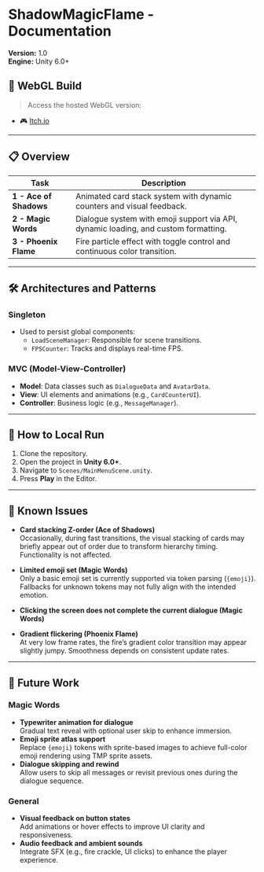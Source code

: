 # ShadowMagicFlame - Documentation

**Version:** 1.0  
**Engine:** Unity 6.0+

## 🚀 WebGL Build

> Access the hosted WebGL version:

- 🎮 [Itch.io](https://kidkmon.itch.io/shadowmagicflame)

---

## 📋 Overview  
| Task | Description |
|------|-------------|
| **1 - Ace of Shadows** | Animated card stack system with dynamic counters and visual feedback. |
| **2 - Magic Words**    | Dialogue system with emoji support via API, dynamic loading, and custom formatting. |
| **3 - Phoenix Flame**  | Fire particle effect with toggle control and continuous color transition. |

---

## 🛠️ Architectures and Patterns  
### **Singleton**  
- Used to persist global components:
  - `LoadSceneManager`: Responsible for scene transitions.
  - `FPSCounter`: Tracks and displays real-time FPS.

### **MVC (Model-View-Controller)**  
- **Model**: Data classes such as `DialogueData` and `AvatarData`.  
- **View**: UI elements and animations (e.g., `CardCounterUI`).  
- **Controller**: Business logic (e.g., `MessageManager`).  

---

## 🚀 How to Local Run  
1. Clone the repository.  
2. Open the project in **Unity 6.0+**.  
3. Navigate to `Scenes/MainMenuScene.unity`.  
4. Press **Play** in the Editor.  

---

## 🐞 Known Issues

- **Card stacking Z-order (Ace of Shadows)**  
  Occasionally, during fast transitions, the visual stacking of cards may briefly appear out of order due to transform hierarchy timing. Functionality is not affected.

- **Limited emoji set (Magic Words)**  
  Only a basic emoji set is currently supported via token parsing (`{emoji}`). Fallbacks for unknown tokens may not fully align with the intended emotion.

- **Clicking the screen does not complete the current dialogue (Magic Words)**  

- **Gradient flickering (Phoenix Flame)**  
  At very low frame rates, the fire’s gradient color transition may appear slightly jumpy. Smoothness depends on consistent update rates.

---

## 🚀 Future Work

### **Magic Words**
- **Typewriter animation for dialogue**  
  Gradual text reveal with optional user skip to enhance immersion.
- **Emoji sprite atlas support**  
  Replace `{emoji}` tokens with sprite-based images to achieve full-color emoji rendering using TMP sprite assets.
- **Dialogue skipping and rewind**  
  Allow users to skip all messages or revisit previous ones during the dialogue sequence.

### **General**
- **Visual feedback on button states**  
  Add animations or hover effects to improve UI clarity and responsiveness.
- **Audio feedback and ambient sounds**  
  Integrate SFX (e.g., fire crackle, UI clicks) to enhance the player experience.

